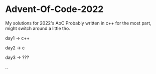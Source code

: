 # Advent-Of-Code-2022
My solutions for 2022's AoC
Probably written in c++ for the most part, might switch around a little tho.

day1 -> c++ 

day2 -> c

day3 -> ???

..
